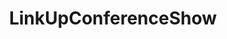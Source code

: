 ---
title: LinkUpConferenceShow
description: "LinkUpConferenceShow is a digital networking conference that merges the incredibly dynamic worlds of tech and comedy to provide informative and personalized networking opportunities designed to help executives, business leaders, tech professionals, & entrepreneurs grow and scale their businesses."
link: https://linkupconferenceshow.com/
image: "/assets/img/supporters/linkupconferenceshow.png"
categories:
  - past-partner
---